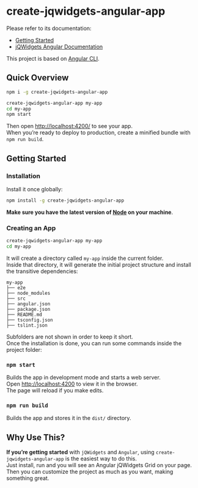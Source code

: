 # create-jqwidgets-angular-app
Please refer to its documentation:
  - [Getting Started](https://github.com/jqwidgets/create-jqwidgets-angular-app/blob/master/README.md#getting-started) 
  - [jQWidgets Angular Documentation](http://www.jqwidgets.com/angular-components-documentation/)

This project is based on [Angular CLI](https://cli.angular.io/).

## Quick Overview
```sh
npm i -g create-jqwidgets-angular-app 

create-jqwidgets-angular-app my-app
cd my-app
npm start
```

Then open [http://localhost:4200/](http://localhost:4200/) to see your app.<br>
When you’re ready to deploy to production, create a minified bundle with `npm run build`.

## Getting Started

### Installation

Install it once globally:

```sh
npm install -g create-jqwidgets-angular-app
```

**Make sure you have the latest version of [Node](https://nodejs.org/en/) on your machine**.

### Creating an App

```sh
create-jqwidgets-angular-app my-app
cd my-app
```

It will create a directory called `my-app` inside the current folder.<br>
Inside that directory, it will generate the initial project structure and install the transitive dependencies:

```
my-app
├── e2e
├── node_modules
├── src
├── angular.json
├── package.json
├── README.md
├── tsconfig.json
├── tslint.json
```

Subfolders are not shown in order to keep it short.<br>
Once the installation is done, you can run some commands inside the project folder:

### `npm start`
Builds the app in development mode and starts a web server. <br />
Open [http://localhost:4200](http://localhost:4200) to view it in the browser. <br />
The page will reload if you make edits.

### `npm run build`
Builds the app and stores it in the `dist/` directory.

## Why Use This?

**If you’re getting started** with `jQWidgets` and `Angular`, using `create-jqwidgets-angular-app` is the easiest way to do this.  <br />
Just install, run and you will see an Angular jQWidgets Grid on your page. <br />
Then you can customize the project as much as you want, making something great.
